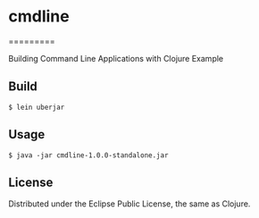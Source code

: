 # cmdline
=========

Building Command Line Applications with Clojure Example

## Build

    $ lein uberjar

## Usage

    $ java -jar cmdline-1.0.0-standalone.jar

## License

Distributed under the Eclipse Public License, the same as Clojure.
